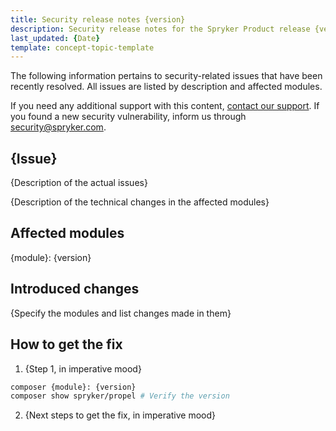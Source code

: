 ```yaml
---
title: Security release notes {version}
description: Security release notes for the Spryker Product release {version}
last_updated: {Date}
template: concept-topic-template
---
```


The following information pertains to security-related issues that have been recently resolved. All issues are listed by description and affected modules.

If you need any additional support with this content, [contact our support](mailto:support@spryker.com). If you found a new security vulnerability, inform us through [security@spryker.com](mailto:security@spryker.com).


## {Issue} <!--for example, SQL injection in the Propel module-->

{Description of the actual issues} 

{Description of the technical changes in the affected modules}

<!-- Description example: Administrators can place a malicious payload in placeholders, which can be executed while trying to save, preview, or view the new page, resulting in an XSS vulnerability.. -->

## Affected modules

{module}: {version} <!--Example: `spryker/propel`: 1.0.0-3.37.0-->

<!-- Link the module with the version to the respective release tag page on GitHub—for example, "[spryker/comment 1.1.0.](https://github.com/spryker/comment/releases/tag/1.1.0)" -->


## Introduced changes

{Specify the modules and list changes made in them} 

<!--
Example:

spryker/product-review-gui module:
* Added `UtilSanitizeServiceInterface` to dependencies.
* Adjusted `AbstractAssignmentTable::getSelectCheckboxColumn()` to sanitize HTML tags for customer data.
-->

## How to get the fix

1. {Step 1, in imperative mood}<!-- Install or update the following modules: -->

```bash
composer {module}: {version}
composer show spryker/propel # Verify the version
```

2. {Next steps to get the fix, in imperative mood}